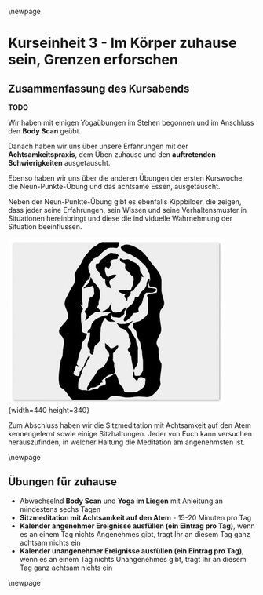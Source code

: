 \newpage

# Kurseinheit 3 - Im Körper zuhause sein, Grenzen erforschen

## Zusammenfassung des Kursabends

__TODO__

Wir haben mit einigen Yogaübungen im Stehen begonnen und im Anschluss den __Body Scan__ geübt.

Danach haben wir uns über unsere Erfahrungen mit der __Achtsamkeitspraxis__, dem Üben zuhause und den __auftretenden Schwierigkeiten__ ausgetauscht.

Ebenso haben wir uns über die anderen Übungen der ersten Kurswoche, die Neun-Punkte-Übung und das achtsame Essen, ausgetauscht.

Neben der Neun-Punkte-Übung gibt es ebenfalls Kippbilder, die zeigen, dass jeder seine Erfahrungen, sein Wissen und seine Verhaltensmuster in Situationen hereinbringt und diese die individuelle Wahrnehmung der Situation beeinflussen.

![](../material/kippbild-delphine-liebespaar.jpg){width=440 height=340}


Zum Abschluss haben wir die Sitzmeditation mit Achtsamkeit auf den Atem kennengelernt sowie einige Sitzhaltungen. Jeder von Euch kann versuchen herauszufinden, in welcher Haltung die Meditation am angenehmsten ist.

\newpage

## Übungen für zuhause

- Abwechselnd __Body Scan__ und __Yoga im Liegen__ mit Anleitung an mindestens sechs Tagen
- __Sitzmeditation mit Achtsamkeit auf den Atem__ - 15-20 Minuten pro Tag
- __Kalender angenehmer Ereignisse ausfüllen (ein Eintrag pro Tag)__, wenn es an einem Tag nichts Angenehmes gibt, tragt Ihr an diesem Tag ganz achtsam nichts ein
- __Kalender unangenehmer Ereignisse ausfüllen (ein Eintrag pro Tag)__, wenn es an einem Tag nichts Unangenehmes gibt, tragt Ihr an diesem Tag ganz achtsam nichts ein

\newpage
